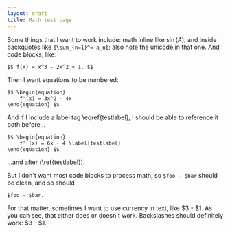 ```yaml
---
layout: draft
title: Math test page
---
```

Some things that I want to work include: math inline like $\sin(A)$, and inside backquotes like `$\sum_{n=1}^∞ a_n$`; also note the unicode in that one. And code blocks, like:

    $$ f(x) = x^3 - 2x^2 + 1. $$

Then I want equations to be numbered:

    $$ \begin{equation}
        f'(x) = 3x^2 - 4x
    \end{equation} $$

And if I include a label tag \eqref{testlabel}, I should be able to reference it both before...

    $$ \begin{equation}
        f''(x) = 6x - 4 \label{testlabel}
    \end{equation} $$

...and after (\ref{testlabel}).

But I don't want most code blocks to process math, so `$foo - $bar` should be clean, and so should

    $foo - $bar.

For that matter, sometimes I want to use currency in text, like $3 - $1. As you can see, that either does or doesn't work. Backslashes should definitely work: \$3 - \$1.
